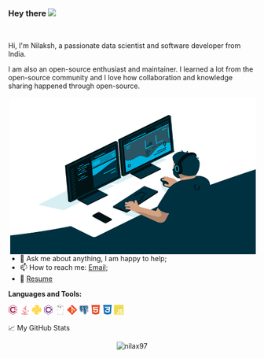 <link rel="stylesheet" href="https://cdn.jsdelivr.net/gh/devicons/devicon@latest/devicon.min.css">

### Hey there <img src="https://media.giphy.com/media/hvRJCLFzcasrR4ia7z/giphy.gif" width="25px">

<br />

Hi, I'm Nilaksh, a passionate data scientist and software developer from India. 

I am also an open-source enthusiast and maintainer. I learned a lot from the open-source community and I love how collaboration and knowledge sharing happened through open-source.


  <img align="right" alt="GIF" src="https://github.com/nilax97/nilax97/blob/master/code.gif?raw=true" width="500" height="320" />
  
- 💬 Ask me about anything, I am happy to help;
- 📫 How to reach me: [Email](mailto:agarwal.nilaksh@gmail.com);
- 📝 [Resume](https://nilax97.github.io/files/resume.pdf)

**Languages and Tools:**  

<img height="20" src="https://raw.githubusercontent.com/devicons/devicon/master/icons/cplusplus/cplusplus-line.svg">
<img height="20" src="https://raw.githubusercontent.com/devicons/devicon/master/icons/java/java-plain.svg">
<img height="20" src="https://raw.githubusercontent.com/devicons/devicon/master/icons/python/python-plain.svg">
<img height="20" src="https://raw.githubusercontent.com/devicons/devicon/master/icons/csharp/csharp-line.svg">
<img height="20" src="https://raw.githubusercontent.com/devicons/devicon/master/icons/go/go-line.svg">
<img height="20" src="https://raw.githubusercontent.com/devicons/devicon/master/icons/git/git-plain.svg">
<img height="20" src="https://raw.githubusercontent.com/devicons/devicon/master/icons/postgresql/postgresql-plain.svg">
<img height="20" src="https://raw.githubusercontent.com/devicons/devicon/master/icons/html5/html5-plain.svg">
<img height="20" src="https://raw.githubusercontent.com/devicons/devicon/master/icons/css3/css3-plain.svg">
<img height="20" src="https://raw.githubusercontent.com/devicons/devicon/master/icons/javascript/javascript-plain.svg">

📈 My GitHub Stats

<p align="center"> <img src="https://github-readme-stats.vercel.app/api?username=nilax97&show_icons=true&theme=gotham" alt="nilax97" />




